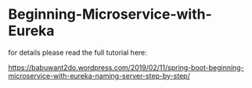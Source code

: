 # Beginning-Microservice-with-Eureka

for details please read the full tutorial here:

https://babuwant2do.wordpress.com/2019/02/11/spring-boot-beginning-microservice-with-eureka-naming-server-step-by-step/
